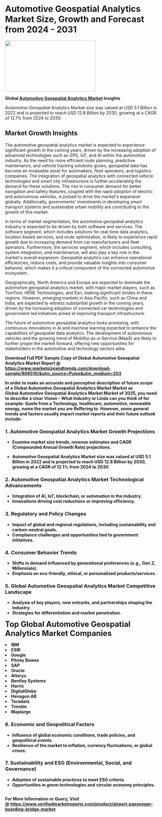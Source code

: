 <H1>Automotive Geospatial Analytics Market Size, Growth and Forecast from 2024 - 2031</H1><img class="aligncenter size-medium wp-image-584254" src="https://thirdeyenews.in/wp-content/uploads/2024/09/Global-Market-Research-300x168.jpeg" alt="" width="300" height="168" /><p><strong>Global&nbsp;<a href="https://www.marketsizeandtrends.com/download-sample/806510/&amp;utm_source=Pulse&amp;utm_medium=203">Automotive Geospatial Analytics Market</a> Insights</strong></p><p>Automotive Geospatial Analytics Market size was valued at USD 5.1 Billion in 2022 and is projected to reach USD 12.8 Billion by 2030, growing at a CAGR of 12.1% from 2024 to 2030.</p><p><h2>Market Growth Insights</h2> <p>The automotive geospatial analytics market is expected to experience significant growth in the coming years, driven by the increasing adoption of advanced technologies such as GPS, IoT, and AI within the automotive industry. As the need for more efficient route planning, predictive maintenance, and vehicle tracking solutions grows, geospatial data has become an invaluable asset for automakers, fleet operators, and logistics companies. The integration of geospatial analytics with connected vehicle technologies and smart city infrastructure is further accelerating the demand for these solutions. The rise in consumer demand for better navigation and safety features, coupled with the rapid adoption of electric and autonomous vehicles, is poised to drive the market's expansion globally. Additionally, governments' investments in developing smart transport systems and sustainable urban mobility are contributing to the growth of this market.</p> <p><strong></strong></p> <p>In terms of market segmentation, the automotive geospatial analytics industry is expected to be driven by both software and services. The software segment, which includes solutions for real-time data analytics, location-based services, and route optimization, is likely to experience rapid growth due to increasing demand from car manufacturers and fleet operators. Furthermore, the services segment, which includes consulting, system integration, and maintenance, will also play a key role in the market's overall expansion. Geospatial analytics can enhance operational efficiencies, reduce costs, and provide valuable insights into consumer behavior, which makes it a critical component of the connected automotive ecosystem.</p> <p>Geographically, North America and Europe are expected to dominate the automotive geospatial analytics market, with major market players, such as TomTom, HERE Technologies, and Esri, making significant strides in these regions. However, emerging markets in Asia Pacific, such as China and India, are expected to witness substantial growth in the coming years, driven by the increasing adoption of connected car technologies and government-led initiatives aimed at improving transport infrastructure.</p> <p>The future of automotive geospatial analytics looks promising, with continuous innovations in AI and machine learning expected to enhance the capabilities of geospatial data analytics. The development of autonomous vehicles and the growing trend of Mobility-as-a-Service (MaaS) are likely to further propel the market forward, offering new opportunities for stakeholders in the automotive and technology sectors alike.</p> <p><strong></p><p><span class=""><strong>Download Full PDF Sample Copy of Global Automotive Geospatial Analytics Market Report</strong> @ <a href="https://www.marketsizeandtrends.com/download-sample/806510/&amp;utm_source=Pulse&amp;utm_medium=203" target="_blank">https://www.marketsizeandtrends.com/download-sample/806510/&amp;utm_source=Pulse&amp;utm_medium=203</a></span></p><p>In order to make an accurate and perceptive description of future scope of a Global&nbsp;Automotive Geospatial Analytics Market Market as Global&nbsp;Automotive Geospatial Analytics Market Market of 2025, you need to describe a clear Vision &ndash; What Industry or Linda can you think of for example: Quote from a Technology, healthcare, automotive, renewable energy, name the market you are Reffering to. However, some general trends and factors usually impact market reports and their future outlook include:</p><h3>1.&nbsp;<strong>Automotive Geospatial Analytics Market Growth Projections</strong></h3><ul><li>Examine market size trends, revenue estimates and CAGR (Compounded Annual Growth Rate) projections.</li><li><p>Automotive Geospatial Analytics Market size was valued at USD 5.1 Billion in 2022 and is projected to reach USD 12.8 Billion by 2030, growing at a CAGR of 12.1% from 2024 to 2030.</p></li></ul><h3>2.&nbsp;<strong>Automotive Geospatial Analytics Market Technological Advancements</strong></h3><ul><li>Integration of AI, IoT, blockchain, or automation in the industry.</li><li>Innovations driving cost reductions or improving efficiency.</li></ul><h3>3.&nbsp;<strong>Regulatory and Policy Changes</strong></h3><ul><li>Impact of global and regional regulations, including sustainability and carbon-neutral goals.</li><li>Compliance challenges and opportunities tied to government initiatives.</li></ul><h3>4.&nbsp;<strong>Consumer Behavior Trends</strong></h3><ul><li>Shifts in demand influenced by generational preferences (e.g., Gen Z, Millennials).</li><li>Emphasis on eco-friendly, ethical, or personalized products/services.</li></ul><h3>5.&nbsp;<strong>Global Automotive Geospatial Analytics Market Competitive Landscape</strong></h3><ul><li>Analysis of key players, new entrants, and partnerships shaping the industry.</li><li>Strategies for differentiation and market penetration.</li></ul><p data-pm-slice="1 1 []"><span style="color: inherit; font-family: inherit; font-size: 25px;">Top Global Automotive Geospatial Analytics Market Companies</span></p><div class="" data-test-id=""><p><li>IBM</li><li> ESRI</li><li> Google</li><li> Pitney Bowes</li><li> SAP</li><li> Oracle</li><li> Alteryx</li><li> Bentley Systems</li><li> Harris</li><li> DigitalGlobe</li><li> Hexagon AB</li><li> Teradata</li><li> Trimble</li><li> Maplarge</li></p></div><h3>6.&nbsp;<strong>Economic and Geopolitical Factors</strong></h3><ul><li>Influence of global economic conditions, trade policies, and geopolitical events.</li><li>Resilience of the market to inflation, currency fluctuations, or global crises.</li></ul><h3>7.&nbsp;<strong>Sustainability and ESG (Environmental, Social, and Governance)</strong></h3><ul><li>Adoption of sustainable practices to meet ESG criteria.</li><li>Opportunities in green technologies and circular economy principles.</li></ul><h2><strong style="font-size: 14px;">For More Information or Query, Visit @&nbsp;</strong><a style="background-color: #ffffff; font-size: 14px;" href="https://www.marketsizeandtrends.com/report/automotive-geospatial-analytics-market/" target="_blank">https://www.verifiedmarketreports.com/product/airport-passenger-boarding-bridge-market</a></h2>
